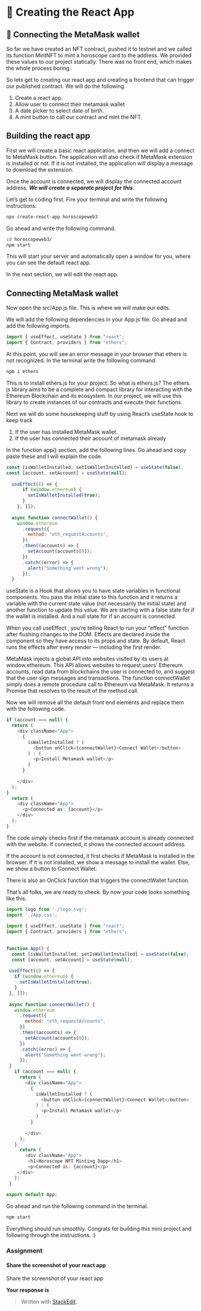 ﻿# 👑 Creating the React App

## **🦊 Connecting the MetaMask wallet**

So far we have created an NFT contract, pushed it to testnet and we called its function MintNFT to mint a horoscope card to the address. We provided these values to our project statically. There was no front end, which makes the whole process boring.

So lets get to creating our react app and creating a frontend that can trigger our published contract. We will do the following.

1.  Create a react app.
2.  Allow user to connect their metamask wallet
3.  A date picker to select date of birth.
4.  A mint button to call our contract and mint the NFT.

## Building the react app

First we will create a basic react application, and then we will add a connect to MetaMask button. The application will also check if MetaMask extension is installed or not. If it is not installed, the application will display a message to download the extension.

Once the account is connected, we will display the connected account address.  _**We will create a separate project for this.**_

Let’s get to coding first. Fire your terminal and write the following instructions:

```bash
npx create-react-app horoscopeweb3
```

Go ahead and write the following command.

```bash
cd horoscopeweb3/    
npm start
```

This will start your server and automatically open a window for you, where you can see the default react app.

In the next section, we will edit the react app.

## Connecting MetaMask wallet

Now open the src/App.js file. This is where we will make our edits.

We will add the following dependencies in your App.js file. Go ahead and add the following imports.

```js
import { useEffect, useState } from "react";
import { Contract, providers } from "ethers";
```

At this point, you will see an error message in your browser that ethers is not recognized. In the terminal write the following command.

```bash
npm i ethers
```

This is to install ethers.js for your project. So what is ethers.js? The ethers. js library aims to be a complete and compact library for interacting with the Ethereum Blockchain and its ecosystem. In our project, we will use this library to create instances of our contracts and execute their functions.

Next we will do some housekeeping stuff by using React’s useState hook to keep track

1.  If the user has installed MetaMask wallet.
2.  If the user has connected their account of metamask already

In the function app() section, add the following lines. Go ahead and copy paste these and I will explain the code.

```js
const [isWalletInstalled, setIsWalletInstalled] = useState(false);
const [account, setAccount] = useState(null);
 
  useEffect(() => {
      if (window.ethereum) {
        setIsWalletInstalled(true);
      }
    }, []);
 
  async function connectWallet() {
    window.ethereum
      .request({
        method: "eth_requestAccounts",
      })
      .then((accounts) => {
        setAccount(accounts[0]);
      })
      .catch((error) => {
        alert("Something went wrong");
      });
  }
```

useState is a Hook that allows you to have state variables in functional components. You pass the initial state to this function and it returns a variable with the current state value (not necessarily the initial state) and another function to update this value. We are starting with a false state for if the wallet is installed. And a null state for if an account is connected.

When you call useEffect , you’re telling React to run your “effect” function after flushing changes to the DOM. Effects are declared inside the component so they have access to its props and state. By default, React runs the effects after every render — including the first render.

MetaMask injects a global API into websites visited by its users at window.ethereum. This API allows websites to request users’ Ethereum accounts, read data from blockchains the user is connected to, and suggest that the user sign messages and transactions. The function connectWallet simply does a remote procedure call to Ethereum via MetaMask. It returns a Promise that resolves to the result of the method call.

Now we will remove all the default front end elements and replace them with the following code.

```js
if (account === null) {
  return (
    <div className="App">
      { 
        isWalletInstalled ? (
          <button onClick={connectWallet}>Connect Wallet</button>
        ) : (
          <p>Install Metamask wallet</p>
        )
      }
 
    </div>
  );
}
  return (
    <div className="App"> 
      <p>Connected as: {account}</p>
    </div>
  );
}
```

The code simply checks first if the metamask account is already connected with the website. If connected, it shows the connected account address.

If the account is not connected, it first checks if MetaMask is installed in the browser. If it is not installed, we show a message to install the wallet. Else, we show a button to Connect Wallet.

There is also an OnClick function that triggers the connectWallet function.

That’s all folks, we are ready to check. By now your code looks something like this.

```js
import logo from './logo.svg';
import './App.css';
 
import { useEffect, useState } from "react";
import { Contract, providers } from "ethers";
 
 
function App() {
  const [isWalletInstalled, setIsWalletInstalled] = useState(false);
  const [account, setAccount] = useState(null);
 
 useEffect(() => {
   if (window.ethereum) {
     setIsWalletInstalled(true);
   }
 }, []);
 
 async function connectWallet() {
   window.ethereum
     .request({
       method: "eth_requestAccounts",
     })
     .then((accounts) => {
       setAccount(accounts[0]);
     })
     .catch((error) => {
       alert("Something went wrong");
     });
 }
   if (account === null) {
     return (
       <div className="App">
         {
           isWalletInstalled ? (
             <button onClick={connectWallet}>Connect Wallet</button>
           ) : (
             <p>Install Metamask wallet</p>
           )
         }
 
       </div>
     );
   }
     return (
       <div className="App">
        <h1>Horoscope NFT Minting Dapp</h1>
        <p>Connected as: {account}</p>
    </div>
   );
 }
 
export default App;
```

Go ahead and run the following command in the terminal.

```bash
npm start
```

Everything should run smoothly. Congrats for building this mini project and following through the instructions. :)

### Assignment

#### Share the screenshot of your react app

Share the screenshot of your react app

**Your response is**


> Written with [StackEdit](https://stackedit.io/).
